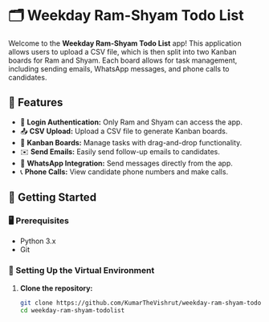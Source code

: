 # 🗂️ Weekday Ram-Shyam Todo List

Welcome to the **Weekday Ram-Shyam Todo List** app! This application allows users to upload a CSV file, which is then split into two Kanban boards for Ram and Shyam. Each board allows for task management, including sending emails, WhatsApp messages, and phone calls to candidates.

## 🎉 Features

- 🔐 **Login Authentication:** Only Ram and Shyam can access the app.
- 📤 **CSV Upload:** Upload a CSV file to generate Kanban boards.
- 📝 **Kanban Boards:** Manage tasks with drag-and-drop functionality.
- ✉️ **Send Emails:** Easily send follow-up emails to candidates.
- 📱 **WhatsApp Integration:** Send messages directly from the app.
- 📞 **Phone Calls:** View candidate phone numbers and make calls.

## 🚀 Getting Started

### 🖥️ Prerequisites

- Python 3.x
- Git

### 🐍 Setting Up the Virtual Environment

1. **Clone the repository:**
   ```bash
   git clone https://github.com/KumarTheVishrut/weekday-ram-shyam-todolist.git
   cd weekday-ram-shyam-todolist
